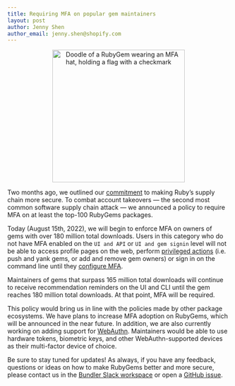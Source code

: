 ```yaml
---
title: Requiring MFA on popular gem maintainers
layout: post
author: Jenny Shen
author_email: jenny.shen@shopify.com
---
```

<p align="center">
    <img src="/images/gem-with-mfa-flag-dropshadow.png" alt="Doodle of a RubyGem wearing an MFA hat, holding a flag with a checkmark" width="300"/>
</p>

Two months ago, we outlined our [commitment](https://blog.rubygems.org/2022/06/13/making-packages-more-secure.html) to making Ruby’s supply chain more secure. To combat account takeovers — the second most common software supply chain attack —  we announced a policy to require MFA on at least the top-100 RubyGems packages.

Today (August 15th, 2022), we will begin to enforce MFA on owners of gems with over 180 million total downloads. Users in this category who do not have MFA enabled on the `UI and API` or `UI and gem signin` level will not be able to access profile pages on the web, perform [privileged actions](https://guides.rubygems.org/mfa-requirement-opt-in/#privileged-operations) (i.e. push and yank gems, or add and remove gem owners) or sign in on the command line until they [configure MFA](https://guides.rubygems.org/setting-up-multifactor-authentication/).

Maintainers of gems that surpass 165 million total downloads will continue to receive recommendation reminders on the UI and CLI until the gem reaches 180 million total downloads. At that point, MFA will be required.

This policy would bring us in line with the policies made by other package ecosystems. We have plans to increase MFA adoption on RubyGems, which will be announced in the near future. In addition, we are also currently working on adding support for [WebAuthn](https://webauthn.guide/). Maintainers would be able to use hardware tokens, biometric keys, and other WebAuthn-supported devices as their multi-factor device of choice.

Be sure to stay tuned for updates! As always, if you have any feedback, questions or ideas on how to make RubyGems better and more secure, please contact us in the [Bundler Slack workspace](https://slack.bundler.io/) or open a [GitHub issue](https://github.com/rubygems/rubygems.org/issues).
